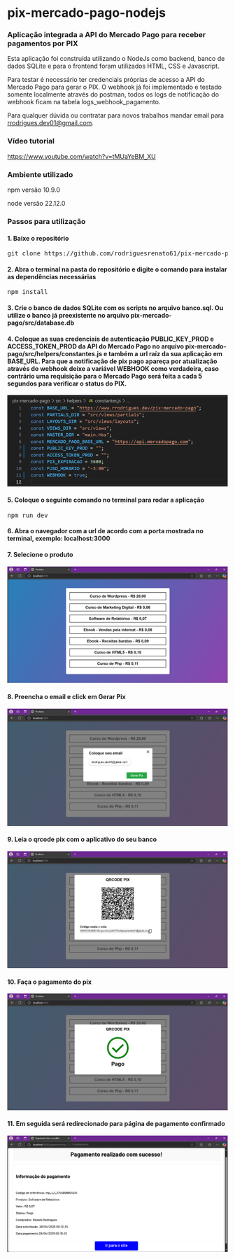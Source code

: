 # pix-mercado-pago-nodejs
### Aplicação integrada a API do Mercado Pago para receber pagamentos por PIX

Esta aplicação foi construída utilizando o NodeJs como backend, banco de dados SQLite e para o frontend foram utilizados HTML, CSS e Javascript.

Para testar é necessário ter credenciais próprias de acesso a API do Mercado Pago para gerar o PIX. O webhook já foi implementado e testado somente localmente através do postman, todos os logs de notificação do webhook ficam na tabela logs_webhook_pagamento.

Para qualquer dúvida ou contratar para novos trabalhos mandar email para rrodrigues.dev01@gmail.com.

### Vídeo tutorial
https://www.youtube.com/watch?v=tMUaYeBM_XU

### Ambiente utilizado
npm versão 10.9.0

node versão 22.12.0

### Passos para utilização
#### 1. Baixe o repositório
<pre>git clone https://github.com/rodriguesrenato61/pix-mercado-pago-nodejs.git</pre>

#### 2. Abra o terminal na pasta do repositório e digite o comando para instalar as dependências necessárias
<pre>npm install</pre>

#### 3. Crie o banco de dados SQLite com os scripts no arquivo banco.sql. Ou utilize o banco já preexistente no arquivo pix-mercado-pago/src/database.db

#### 4. Coloque as suas credenciais de autenticação PUBLIC_KEY_PROD e ACCESS_TOKEN_PROD da API do Mercado Pago no arquivo pix-mercado-pago/src/helpers/constantes.js e também a url raíz da sua aplicação em BASE_URL. Para que a notificação de pix pago apareça por atualização através do webhook deixe a variável WEBHOOK como verdadeira, caso contrário uma requisição para o Mercado Pago será feita a cada 5 segundos para verificar o status do PIX.

![constantes](https://github.com/rodriguesrenato61/pix-mercado-pago-nodejs/blob/main/prints/constantes.png)

#### 5. Coloque o seguinte comando no terminal para rodar a aplicação
<pre>npm run dev</pre>

#### 6. Abra o navegador com a url de acordo com a porta mostrada no terminal, exemplo: localhost:3000

#### 7. Selecione o produto

![produtos](https://github.com/rodriguesrenato61/pix-mercado-pago-nodejs/blob/main/prints/produtos.png)

#### 8. Preencha o email e click em Gerar Pix

![email](https://github.com/rodriguesrenato61/pix-mercado-pago-nodejs/blob/main/prints/modal_email.png)

#### 9. Leia o qrcode pix com o aplicativo do seu banco

![qrcode](https://github.com/rodriguesrenato61/pix-mercado-pago-nodejs/blob/main/prints/qrcode.png)

#### 10. Faça o pagamento do pix

![pago](https://github.com/rodriguesrenato61/pix-mercado-pago-nodejs/blob/main/prints/pago.png)

#### 11. Em seguida será redirecionado para página de pagamento confirmado

![pagamento_confirmado](https://github.com/rodriguesrenato61/pix-mercado-pago-nodejs/blob/main/prints/pagamento_confirmado.png)


